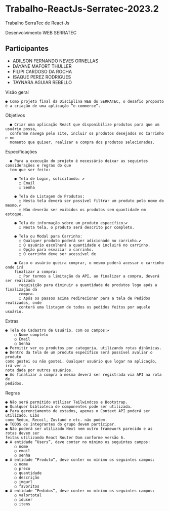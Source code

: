 # Trabalho-ReactJs-Serratec-2023.2
Trabalho SerraTec de React Js 

Desenvolvimento WEB
SERRATEC

## Participantes
- ADILSON FERNANDO NEVES ORNELLAS
- DAYANE MAFORT THULLER
- FILIPI CARDOSO DA ROCHA
- ISAQUE PEREZ RODRIGUES
- TAYNARA AGUIAR REBELLO


Visão geral

    ● Como projeto final da Disciplina WEB do SERRATEC, o desafio proposto é a criação de uma aplicação “e-commerce”.
  
Objetivos

      ● Criar uma aplicação React que disponibilize produtos para que um usuário possa,
      conforme navega pelo site, incluir os produtos desejados no Carrinho e no
      momento que quiser, realizar a compra dos produtos selecionados.
      
Especificações

      ● Para a execução do projeto é necessário deixar as seguintes considerações e regras do que
      tem que ser feito:

        ● Tela de Login, solicitando: ✔️
          ○ Email
          ○ Senha
          
        ● Tela de Listagem de Produtos:
          ○ Nesta tela deverá ser possível filtrar um produto pelo nome do mesmo.✔️
          ○ Não deverão ser exibidos os produtos sem quantidade em estoque.
          
        ● Tela de informação sobre um produto específico:✔️
          ○ Nesta tela, o produto será descrito por completo.
          
        ● Tela ou Modal para Carrinho:
          ○ Qualquer produto poderá ser adicionado no carrinho.✔️
          ○ O usuário escolherá a quantidade e incluirá no carrinho.
          ○ Opção para esvaziar o carrinho.
          ○ O carrinho deve ser acessível de
          
        ● Caso o usuário queira comprar, o mesmo poderá acessar o carrinho onde irá
        finalizar a compra:
          ○ Por termos a limitação da API, ao finalizar a compra, deverá ser realizada
          requisição para diminuir a quantidade de produtos logo após a finalização da
          compra.
          ○ Após os passos acima redirecionar para a tela de Pedidos realizados, onde
          conterá uma listagem de todos os pedidos feitos por aquele usuário.      
Extras

    ● Tela de Cadastro de Usuário, com os campos:✔️
        ○ Nome completo
        ○ Email
        ○ Senha
    ● Permitir ver os produtos por categoria, utilizando rotas dinâmicas.
    ● Dentro da tela de um produto específico será possível avaliar o produto
    como gostei ou não gostei. Qualquer usuário que logar na aplicação, irá ver a
    nota dada por outros usuários.
    ● Ao finalizar a compra a mesma deverá ser registrada via API na rota de
    pedidos.
    
Regras

    ● Não será permitido utilizar Tailwindcss e Bootstrap.
    ● Qualquer biblioteca de componentes pode ser utilizada.
    ● Para gerenciamento de estados, apenas o Context API poderá ser utilizado. Libs
    como Redux, Recoil, Zustand e etc. não podem.
    ● TODOS os integrantes do grupo devem participar.
    ● Não poderá ser utilizado Next nem outro framework parecido e as rotas devem ser
    feitas utilizando React Router Dom conforme versão 6.
    ● A entidade “Users”, deve conter no mínimo os seguintes campos:
        ○ nome
        ○ email
        ○ senha
    ● A entidade “Produto”, deve conter no mínimo os seguintes campos:
        ○ nome
        ○ preco
        ○ quantidade
        ○ descrição
        ○ imgurl
        ○ favoritos
    ● A entidade “Pedidos”, deve conter no mínimo os seguintes campos:
        ○ valortotal
        ○ iduser
        ○ itens
